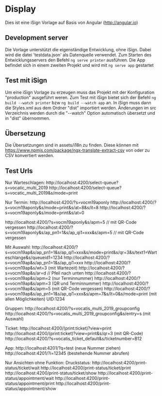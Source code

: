# Display

Dies ist eine iSign Vorlage auf Basis von Angular (http://angular.io)

## Development server

Die Vorlage unterstützt die eigenständige Entwicklung, ohne iSign. Dabei wird die datei 'testdata.json' als Datenquelle verwendet.
Zum Starten des Entwicklungsservers den Befehl `ng serve printer` ausführen. Die App befindet sich in einem zweiten Projekt und wird mit `ng serve app` gestartet

## Test mit iSign

Um eine iSign Vorlage zu erzeugen muss das Projekt mit der Konfiguration "production" ausgeführt weren. Zum Test mit iSign bietet sich der Befehl `ng build --watch printer` bzw `ng build --watch app` an.
In iSign muss dann die Styles.xml aus dem Ordner "dist" importiert werden. Änderungen im src Verzeichnis werden durch die "--watch" Option automatisch übersetzt und in "dist" übernommen.

## Übersetzung

Die Übersetzungen sind in assets/i18n zu finden. Diese können mit https://www.npmjs.com/package/ngx-translate-extract-csv von oder zu CSV konvertiert werden.

## Test Urls

Nur Warteschlagen:
http://localhost:4200/select-queue?s=vocatic_multi_2019
http://localhost:4200/select-queue?s=vocatic_multi_2019&s/mode=print

Nur Termin:
http://localhost:4200/?s=vocm19aponly
http://localhost:4200/?s=vocm19aponly&s/mode=print&s/at=8&s/it=8
http://localhost:4200/?s=vocm19aponly&s/mode=print&s/at=0

http://localhost:4200/?s=vocm19aponly&s/apm=5 // mit QR-Code vergessen
http://localhost:4200/?s=vocm19aponly&s/ap_pn1=1&s/ap_qi1=xxx&s/apm=5 // mit QR-Code vergessen

Mit Auswahl:
http://localhost:4200/?s=vocm19ap&s/ap_pn1=1&s/ap_qi1=xxx&s/mode=print&s/qr=3&s/text1=Warteschlange&s/queueid1=1234
http://localhost:4200/?s=vocm19ap&s/ap_pn1=1&s/ap_qi1=xxx
http://localhost:4200/?s=vocm19ap&s/wt=3 (mit Wartezeit)
http://localhost:4200/?s=vocm19ap&s/ar=d // Pfeil nach unten
http://localhost:4200/?s=vocm19ap&s/apm=2 (nur Terminnummer)
http://localhost:4200/?s=vocm19ap&s/apm=3 (QR und Terminnummer)
http://localhost:4200/?s=vocm19ap&s/apm=5 (mit QR-Code vergessen)
http://localhost:4200/?s=vocm19ap&s/ap_pn1=1&s/ap_qi1=xxx&s/apm=7&s/lt=0&s/mode=print (mit allen Möglichkeiten)
UID:1234

Gruppen:
http://localhost:4200/?s=vocatis_multi_2019_groupconfig
http://localhost:4200/?s=vocatis_multi_2019_groupconfig&s/entry=s (mit Auswahl)

Ticket:
http://localhost:4200/(print:ticket)?view=print
http://localhost:4200/(print:ticket)?view=print&s/qr=3 (mit QR-Code)
http://localhost:4200/?s=vocatis_ticket_default&s/ticketnumber=B12

App:
http://localhost:4201/?q=test (neue Nummer ziehen)
http://localhost:4201/?i=12345 (bestehende Nummer abrufen)

Nur Ansichten ohne Funktion:
Druckstatus:
http://localhost:4200/print-status/ticket/wait
http://localhost:4200/print-status/ticket/print
http://localhost:4200/print-status/ticket/show
http://localhost:4200/print-status/appointment/wait
http://localhost:4200/print-status/appointment/print
http://localhost:4200/print-status/appointment/show
